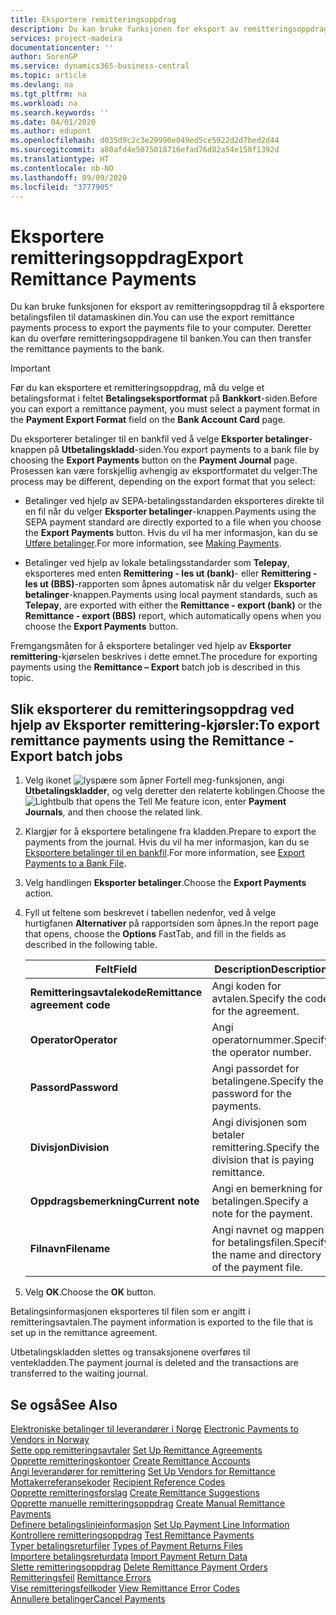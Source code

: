 ```yaml
---
title: Eksportere remitteringsoppdrag
description: Du kan bruke funksjonen for eksport av remitteringsoppdrag til å eksportere betalingsfilen til datamaskinen din.
services: project-madeira
documentationcenter: ''
author: SorenGP
ms.service: dynamics365-business-central
ms.topic: article
ms.devlang: na
ms.tgt_pltfrm: na
ms.workload: na
ms.search.keywords: ''
ms.date: 04/01/2020
ms.author: edupont
ms.openlocfilehash: d035d9c2c3e29990e049ed5ce5922d2d7bed2d44
ms.sourcegitcommit: a80afd4e5075018716efad76d82a54e158f1392d
ms.translationtype: HT
ms.contentlocale: nb-NO
ms.lasthandoff: 09/09/2020
ms.locfileid: "3777905"
---
```

# <a name="export-remittance-payments"></a><span data-ttu-id="b5e41-103">Eksportere remitteringsoppdrag</span><span class="sxs-lookup"><span data-stu-id="b5e41-103">Export Remittance Payments</span></span>
<span data-ttu-id="b5e41-104">Du kan bruke funksjonen for eksport av remitteringsoppdrag til å eksportere betalingsfilen til datamaskinen din.</span><span class="sxs-lookup"><span data-stu-id="b5e41-104">You can use the export remittance payments process to export the payments file to your computer.</span></span> <span data-ttu-id="b5e41-105">Deretter kan du overføre remitteringsoppdragene til banken.</span><span class="sxs-lookup"><span data-stu-id="b5e41-105">You can then transfer the remittance payments to the bank.</span></span>  

> [!IMPORTANT]  
>  <span data-ttu-id="b5e41-106">Før du kan eksportere et remitteringsoppdrag, må du velge et betalingsformat i feltet **Betalingseksportformat** på **Bankkort**-siden.</span><span class="sxs-lookup"><span data-stu-id="b5e41-106">Before you can export a remittance payment, you must select a payment format in the **Payment Export Format** field on the **Bank Account Card** page.</span></span>  

<span data-ttu-id="b5e41-107">Du eksporterer betalinger til en bankfil ved å velge **Eksporter betalinger**-knappen på **Utbetalingskladd**-siden.</span><span class="sxs-lookup"><span data-stu-id="b5e41-107">You export payments to a bank file by choosing the **Export Payments** button on the **Payment Journal** page.</span></span> <span data-ttu-id="b5e41-108">Prosessen kan være forskjellig avhengig av eksportformatet du velger:</span><span class="sxs-lookup"><span data-stu-id="b5e41-108">The process may be different, depending on the export format that you select:</span></span>  

- <span data-ttu-id="b5e41-109">Betalinger ved hjelp av SEPA-betalingsstandarden eksporteres direkte til en fil når du velger **Eksporter betalinger**-knappen.</span><span class="sxs-lookup"><span data-stu-id="b5e41-109">Payments using the SEPA payment standard are directly exported to a file when you choose the **Export Payments** button.</span></span> <span data-ttu-id="b5e41-110">Hvis du vil ha mer informasjon, kan du se [Utføre betalinger](../../payables-make-payments.md).</span><span class="sxs-lookup"><span data-stu-id="b5e41-110">For more information, see [Making Payments](../../payables-make-payments.md).</span></span>  

- <span data-ttu-id="b5e41-111">Betalinger ved hjelp av lokale betalingsstandarder som **Telepay**, eksporteres med enten **Remittering - les ut (bank)**- eller **Remittering - les ut (BBS)**-rapporten som åpnes automatisk når du velger **Eksporter betalinger**-knappen.</span><span class="sxs-lookup"><span data-stu-id="b5e41-111">Payments using local payment standards, such as **Telepay**, are exported with either the **Remittance - export (bank)** or the **Remittance - export (BBS)** report, which automatically opens when you choose the **Export Payments** button.</span></span>  

<span data-ttu-id="b5e41-112">Fremgangsmåten for å eksportere betalinger ved hjelp av **Eksporter remittering**-kjørselen beskrives i dette emnet.</span><span class="sxs-lookup"><span data-stu-id="b5e41-112">The procedure for exporting payments using the **Remittance – Export** batch job is described in this topic.</span></span>  

## <a name="to-export-remittance-payments-using-the-remittance---export-batch-jobs"></a><span data-ttu-id="b5e41-113">Slik eksporterer du remitteringsoppdrag ved hjelp av Eksporter remittering-kjørsler:</span><span class="sxs-lookup"><span data-stu-id="b5e41-113">To export remittance payments using the Remittance - Export batch jobs</span></span>  

1.  <span data-ttu-id="b5e41-114">Velg ikonet ![lyspære som åpner Fortell meg-funksjonen](../../media/ui-search/search_small.png "Fortell hva du vil gjøre"), angi **Utbetalingskladder**, og velg deretter den relaterte koblingen.</span><span class="sxs-lookup"><span data-stu-id="b5e41-114">Choose the ![Lightbulb that opens the Tell Me feature](../../media/ui-search/search_small.png "Tell me what you want to do") icon, enter **Payment Journals**, and then choose the related link.</span></span>  
2.  <span data-ttu-id="b5e41-115">Klargjør for å eksportere betalingene fra kladden.</span><span class="sxs-lookup"><span data-stu-id="b5e41-115">Prepare to export the payments from the journal.</span></span> <span data-ttu-id="b5e41-116">Hvis du vil ha mer informasjon, kan du se [Eksportere betalinger til en bankfil](../../finance-make-payments-with-bank-data-conversion-service-or-sepa-credit-transfer.md#exporting-payments-to-a-bank-file).</span><span class="sxs-lookup"><span data-stu-id="b5e41-116">For more information, see [Export Payments to a Bank File](../../finance-make-payments-with-bank-data-conversion-service-or-sepa-credit-transfer.md#exporting-payments-to-a-bank-file).</span></span>  
3.  <span data-ttu-id="b5e41-117">Velg handlingen **Eksporter betalinger**.</span><span class="sxs-lookup"><span data-stu-id="b5e41-117">Choose the **Export Payments** action.</span></span>  
4.  <span data-ttu-id="b5e41-118">Fyll ut feltene som beskrevet i tabellen nedenfor, ved å velge hurtigfanen **Alternativer** på rapportsiden som åpnes.</span><span class="sxs-lookup"><span data-stu-id="b5e41-118">In the report page that opens, choose the **Options** FastTab, and fill in the fields as described in the following table.</span></span>  

    |<span data-ttu-id="b5e41-119">Felt</span><span class="sxs-lookup"><span data-stu-id="b5e41-119">Field</span></span>|<span data-ttu-id="b5e41-120">Description</span><span class="sxs-lookup"><span data-stu-id="b5e41-120">Description</span></span>|  
    |---------------------------------|---------------------------------------|  
    |<span data-ttu-id="b5e41-121">**Remitteringsavtalekode**</span><span class="sxs-lookup"><span data-stu-id="b5e41-121">**Remittance agreement code**</span></span>|<span data-ttu-id="b5e41-122">Angi koden for avtalen.</span><span class="sxs-lookup"><span data-stu-id="b5e41-122">Specify the code for the agreement.</span></span>|  
    |<span data-ttu-id="b5e41-123">**Operator**</span><span class="sxs-lookup"><span data-stu-id="b5e41-123">**Operator**</span></span>|<span data-ttu-id="b5e41-124">Angi operatornummer.</span><span class="sxs-lookup"><span data-stu-id="b5e41-124">Specify the operator number.</span></span>|  
    |<span data-ttu-id="b5e41-125">**Passord**</span><span class="sxs-lookup"><span data-stu-id="b5e41-125">**Password**</span></span>|<span data-ttu-id="b5e41-126">Angi passordet for betalingene.</span><span class="sxs-lookup"><span data-stu-id="b5e41-126">Specify the password for the payments.</span></span>|  
    |<span data-ttu-id="b5e41-127">**Divisjon**</span><span class="sxs-lookup"><span data-stu-id="b5e41-127">**Division**</span></span>|<span data-ttu-id="b5e41-128">Angi divisjonen som betaler remittering.</span><span class="sxs-lookup"><span data-stu-id="b5e41-128">Specify the division that is paying remittance.</span></span>|  
    |<span data-ttu-id="b5e41-129">**Oppdragsbemerkning**</span><span class="sxs-lookup"><span data-stu-id="b5e41-129">**Current note**</span></span>|<span data-ttu-id="b5e41-130">Angi en bemerkning for betalingen.</span><span class="sxs-lookup"><span data-stu-id="b5e41-130">Specify a note for the payment.</span></span>|  
    |<span data-ttu-id="b5e41-131">**Filnavn**</span><span class="sxs-lookup"><span data-stu-id="b5e41-131">**Filename**</span></span>|<span data-ttu-id="b5e41-132">Angi navnet og mappen for betalingsfilen.</span><span class="sxs-lookup"><span data-stu-id="b5e41-132">Specify the name and directory of the payment file.</span></span>|  

5.  <span data-ttu-id="b5e41-133">Velg **OK**.</span><span class="sxs-lookup"><span data-stu-id="b5e41-133">Choose the **OK** button.</span></span>  

<span data-ttu-id="b5e41-134">Betalingsinformasjonen eksporteres til filen som er angitt i remitteringsavtalen.</span><span class="sxs-lookup"><span data-stu-id="b5e41-134">The payment information is exported to the file that is set up in the remittance agreement.</span></span>  

<span data-ttu-id="b5e41-135">Utbetalingskladden slettes og transaksjonene overføres til ventekladden.</span><span class="sxs-lookup"><span data-stu-id="b5e41-135">The payment journal is deleted and the transactions are transferred to the waiting journal.</span></span>  

## <a name="see-also"></a><span data-ttu-id="b5e41-136">Se også</span><span class="sxs-lookup"><span data-stu-id="b5e41-136">See Also</span></span>  
 <span data-ttu-id="b5e41-137">[Elektroniske betalinger til leverandører i Norge](electronic-payments-to-vendors-in-norway.md) </span><span class="sxs-lookup"><span data-stu-id="b5e41-137">[Electronic Payments to Vendors in Norway](electronic-payments-to-vendors-in-norway.md) </span></span>  
 <span data-ttu-id="b5e41-138">[Sette opp remitteringsavtaler](how-to-set-up-remittance-agreements.md) </span><span class="sxs-lookup"><span data-stu-id="b5e41-138">[Set Up Remittance Agreements](how-to-set-up-remittance-agreements.md) </span></span>  
 <span data-ttu-id="b5e41-139">[Opprette remitteringskontoer](how-to-create-remittance-accounts.md) </span><span class="sxs-lookup"><span data-stu-id="b5e41-139">[Create Remittance Accounts](how-to-create-remittance-accounts.md) </span></span>  
 <span data-ttu-id="b5e41-140">[Angi leverandører for remittering](how-to-set-up-vendors-for-remittance.md) </span><span class="sxs-lookup"><span data-stu-id="b5e41-140">[Set Up Vendors for Remittance](how-to-set-up-vendors-for-remittance.md) </span></span>  
 <span data-ttu-id="b5e41-141">[Mottakerreferansekoder](recipient-reference-codes.md) </span><span class="sxs-lookup"><span data-stu-id="b5e41-141">[Recipient Reference Codes](recipient-reference-codes.md) </span></span>  
 <span data-ttu-id="b5e41-142">[Opprette remitteringsforslag](how-to-create-remittance-suggestions.md) </span><span class="sxs-lookup"><span data-stu-id="b5e41-142">[Create Remittance Suggestions](how-to-create-remittance-suggestions.md) </span></span>  
 <span data-ttu-id="b5e41-143">[Opprette manuelle remitteringsoppdrag](how-to-create-manual-remittance-payments.md) </span><span class="sxs-lookup"><span data-stu-id="b5e41-143">[Create Manual Remittance Payments](how-to-create-manual-remittance-payments.md) </span></span>  
 <span data-ttu-id="b5e41-144">[Definere betalingslinjeinformasjon](how-to-set-up-payment-line-information.md) </span><span class="sxs-lookup"><span data-stu-id="b5e41-144">[Set Up Payment Line Information](how-to-set-up-payment-line-information.md) </span></span>  
 <span data-ttu-id="b5e41-145">[Kontrollere remitteringsoppdrag](how-to-test-remittance-payments.md) </span><span class="sxs-lookup"><span data-stu-id="b5e41-145">[Test Remittance Payments](how-to-test-remittance-payments.md) </span></span>  
 <span data-ttu-id="b5e41-146">[Typer betalingsreturfiler](types-of-payment-returns-files.md) </span><span class="sxs-lookup"><span data-stu-id="b5e41-146">[Types of Payment Returns Files](types-of-payment-returns-files.md) </span></span>  
 <span data-ttu-id="b5e41-147">[Importere betalingsreturdata](how-to-import-payment-return-data.md) </span><span class="sxs-lookup"><span data-stu-id="b5e41-147">[Import Payment Return Data](how-to-import-payment-return-data.md) </span></span>  
 <span data-ttu-id="b5e41-148">[Slette remitteringsoppdrag](how-to-delete-remittance-payment-orders.md) </span><span class="sxs-lookup"><span data-stu-id="b5e41-148">[Delete Remittance Payment Orders](how-to-delete-remittance-payment-orders.md) </span></span>  
 <span data-ttu-id="b5e41-149">[Remitteringsfeil](remittance-errors.md) </span><span class="sxs-lookup"><span data-stu-id="b5e41-149">[Remittance Errors](remittance-errors.md) </span></span>  
 <span data-ttu-id="b5e41-150">[Vise remitteringsfeilkoder](how-to-view-remittance-error-codes.md) </span><span class="sxs-lookup"><span data-stu-id="b5e41-150">[View Remittance Error Codes](how-to-view-remittance-error-codes.md) </span></span>  
 [<span data-ttu-id="b5e41-151">Annullere betalinger</span><span class="sxs-lookup"><span data-stu-id="b5e41-151">Cancel Payments</span></span>](how-to-cancel-payments.md)
